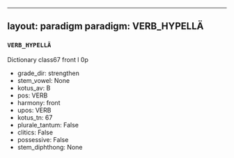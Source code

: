 
---
layout: paradigm
paradigm: VERB_HYPELLÄ
---
### ` VERB_HYPELLÄ `

Dictionary class67 front l 0p
* grade_dir: strengthen
* stem_vowel: None
* kotus_av: B
* pos: VERB
* harmony: front
* upos: VERB
* kotus_tn: 67
* plurale_tantum: False
* clitics: False
* possessive: False
* stem_diphthong: None
